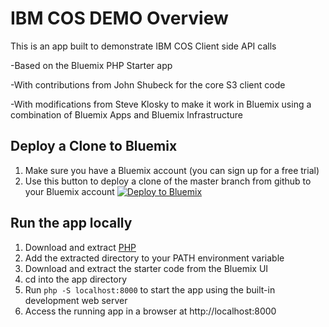 # IBM COS DEMO Overview

This is an app built to demonstrate IBM COS Client side API calls

-Based on the Bluemix PHP Starter app

-With contributions from John Shubeck for the core S3 client code

-With modifications from Steve Klosky to make it work in Bluemix using a combination of Bluemix Apps and Bluemix Infrastructure

## Deploy a Clone to Bluemix

1. Make sure you have a Bluemix account (you can sign up for a free trial)
2. Use this button to deploy a clone of the master branch from github to your Bluemix account
[![Deploy to Bluemix](https://bluemix.net/deploy/button.png)](https://bluemix.net/deploy?repository=https://github.com/sklosky/IBM-COS-DEMO-1483922917659.git)


## Run the app locally

1. Download and extract [PHP][]
2. Add the extracted directory to your PATH environment variable
3. Download and extract the starter code from the Bluemix UI
4. cd into the app directory
5. Run `php -S localhost:8000` to start the app using the built-in development web server
6. Access the running app in a browser at http://localhost:8000

[PHP]: http://php.net/downloads.php
